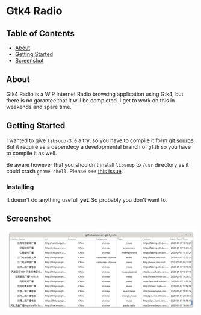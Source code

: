 # Gtk4 Radio

## Table of Contents

- [About](#about)
- [Getting Started](#getting_started)
- [Screenshot](#screenshot)

## About <a name = "about"></a>

Gtk4 Radio is a WIP Internet Radio browsing application using Gtk4, but there is no garantee that it will be completed. I get to work on this in weekends and spare time.

## Getting Started <a name = "getting_started"></a>

I wanted to give `libsoup-3.0` a try, so you have to compile it form [git source](https://gitlab.gnome.org/GNOME/libsoup). But it require as a dependecy a developmental branch of `glib` so you have to compile it as well.

Be aware however that you shouldn't install `libsoup` to `/usr` directory as it could crash `gnome-shell`. Please see [this issue](https://gitlab.gnome.org/GNOME/libsoup/-/issues/208).
### Installing

It doesn't do anything usefull __yet__. So probably you don't want to.

## Screenshot <a name = "usage"></a>

![Screenshot](Screenshot1.png)
